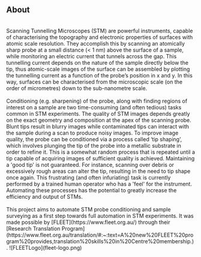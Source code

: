 ## About
<br>
Scanning Tunnelling Microscopes (STM) are powerful instruments, capable of characterising the topography and electronic properties of surfaces with atomic scale resolution.
They accomplish this by scanning an atomically sharp probe at a small distance (< 1 nm) above the surface of a sample, while monitoring an electric current that tunnels across the gap.
This tunnelling current depends on the nature of the sample directly below the tip, thus atomic-scale images of the surface can be assembled by plotting the tunnelling current as a function
of the probe’s position in x and y. In this way, surfaces can be characterised from the microscopic scale (on the order of micrometres) down to the sub-nanometre scale.
<br>
<br>
Conditioning (e.g. sharpening) of the probe, along with finding regions of interest on a sample are two time-consuming (and often tedious) tasks common in STM experiments.
The quality of STM images depends greatly on the exact geometry and composition at the apex of the scanning probe. Blunt tips result in blurry images while contaminated tips can
interact with the sample during a scan to produce noisy images. To improve image quality, the probe can be conditioned via a process called ‘tip shaping’, which involves plunging the
tip of the probe into a metallic substrate in order to refine it. This is a somewhat random process that is repeated until a tip capable of acquiring images of sufficient quality is achieved.
Maintaining a 'good tip' is not guaranteed. For instance, scanning over debris or excessively rough areas can alter the tip, resulting in the need to tip shape once again. This frustrating (and often infuriating)
task is currently performed by a trained human operator who has a 'feel' for the instrument. Automating these processes has the potential to greatly increase the efficiency and output of STMs.
<br>
<br>
This project aims to automate STM probe conditioning and sample surveying as a first step towards full automation in STM experiments. It was made possible by [FLEET](https://www.fleet.org.au/)
through their [Research Translation Program](https://www.fleet.org.au/translation/#:~:text=A%20new%20FLEET%20program%20provides,translation%20skills%20in%20Centre%20membership.).
![FLEETLogo](fleet-logo.png)